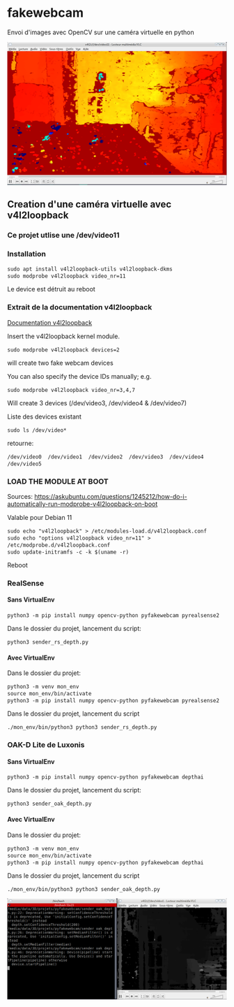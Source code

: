 # fakewebcam
Envoi d'images avec OpenCV sur une caméra virtuelle en python

![fakewebcam in VLC](color_depth.png?raw=true "Title")

## Creation d'une caméra virtuelle avec v4l2loopback

### Ce projet utlise une /dev/video11

### Installation
    sudo apt install v4l2loopback-utils v4l2loopback-dkms
    sudo modprobe v4l2loopback video_nr=11

Le device est détruit au reboot

### Extrait de la documentation v4l2loopback
[Documentation v4l2loopback](https://github.com/umlaeute/v4l2loopback)

Insert the v4l2loopback kernel module.

    sudo modprobe v4l2loopback devices=2

will create two fake webcam devices

You can also specify the device IDs manually; e.g.

    sudo modprobe v4l2loopback video_nr=3,4,7

Will create 3 devices (/dev/video3, /dev/video4 & /dev/video7)

Liste des devices existant

    sudo ls /dev/video*

retourne:

    /dev/video0  /dev/video1  /dev/video2  /dev/video3  /dev/video4  /dev/video5

### LOAD THE MODULE AT BOOT
Sources: https://askubuntu.com/questions/1245212/how-do-i-automatically-run-modprobe-v4l2loopback-on-boot

Valable pour Debian 11

    sudo echo "v4l2loopback" > /etc/modules-load.d/v4l2loopback.conf
    sudo echo "options v4l2loopback video_nr=11" > /etc/modprobe.d/v4l2loopback.conf
    sudo update-initramfs -c -k $(uname -r)

Reboot

### RealSense
#### Sans VirtualEnv

    python3 -m pip install numpy opencv-python pyfakewebcam pyrealsense2

Dans le dossier du projet, lancement du script:

    python3 sender_rs_depth.py

#### Avec VirtualEnv
Dans le dossier du projet:

    python3 -m venv mon_env
    source mon_env/bin/activate
    python3 -m pip install numpy opencv-python pyfakewebcam pyrealsense2

Dans le dossier du projet, lancement du script

    ./mon_env/bin/python3 python3 sender_rs_depth.py

### OAK-D Lite de Luxonis
#### Sans VirtualEnv

    python3 -m pip install numpy opencv-python pyfakewebcam depthai

Dans le dossier du projet, lancement du script:

    python3 sender_oak_depth.py

#### Avec VirtualEnv
Dans le dossier du projet:

    python3 -m venv mon_env
    source mon_env/bin/activate
    python3 -m pip install numpy opencv-python pyfakewebcam depthai

Dans le dossier du projet, lancement du script

    ./mon_env/bin/python3 python3 sender_oak_depth.py

![fakewebcam in VLC](oak_depth_in_vlc.png?raw=true "Title")